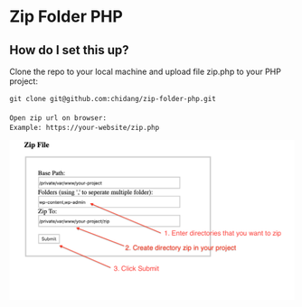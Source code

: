 # Zip Folder PHP
## How do I set this up?
Clone the repo to your local machine and upload file zip.php to your PHP project:

```html
git clone git@github.com:chidang/zip-folder-php.git

Open zip url on browser: 
Example: https://your-website/zip.php
```
![Zip folder](https://github.com/chidang/zip-folder-php/blob/master/images/zip.png "Zip folder")